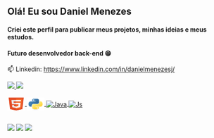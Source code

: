 ## Olá! Eu sou Daniel Menezes
#### Criei este perfil para publicar meus projetos, minhas ideias e meus estudos.
#### Futuro desenvolvedor back-end 😁
📫 Linkedin: https://www.linkedin.com/in/danielmenezesj/

<div>
  <a href="https://github.com/danielmenezesjj">
  <img height="150em" src="https://github-readme-stats.vercel.app/api?username=danielmenezesjj&show_icons=true&theme=onedark&include_all_commits=true&count_private=true"/>
    <img height="150em" src="https://github-readme-stats.vercel.app/api/top-langs/?username=danielmenezesjj&layout=compact&langs_count=7&theme=onedark"/>
  
</div>

  <div style="display: inline_block"><br>
  <img align="center" alt="HTML" height="30" width="40" src="https://raw.githubusercontent.com/devicons/devicon/master/icons/html5/html5-original.svg">
  <img align="center" alt="Python" height="30" width="40" src="https://raw.githubusercontent.com/devicons/devicon/master/icons/python/python-original.svg">
  <img align="center" alt="Java" height="30" width="40"  src="https://cdn.jsdelivr.net/gh/devicons/devicon/icons/java/java-original-wordmark.svg" />
  <img align="center" alt="Js" height="30" width="40" src="https://img.icons8.com/color/256/javascript.png" />

 </div>
  
  ##

  <div> 
  <a href="https://www.youtube.com/channel/UCrncfbh7Fjkp8B6N0Ub5Weg/videos" target="_blank"><img src="https://img.shields.io/badge/YouTube-FF0000?style=for-the-badge&logo=youtube&logoColor=white" target="_blank"></a>
  <a href="https://instagram.com/daniel_meenezes" target="_blank"><img src="https://img.shields.io/badge/-Instagram-%23E4405F?style=for-the-badge&logo=instagram&logoColor=white" target="_blank"></a>
<a href="https://www.linkedin.com/in/danielmenezesj/" target="_blank"><img src="https://img.shields.io/badge/LinkedIn-0077B5?style=for-the-badge&logo=linkedin&logoColor=white" target="_blank"></a>
 
  </div>


